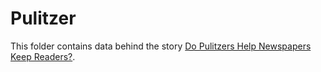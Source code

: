 # Pulitzer

This folder contains data behind the story [Do Pulitzers Help Newspapers Keep Readers?](https://fivethirtyeight.com/features/do-pulitzers-help-newspapers-keep-readers/).